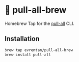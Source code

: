 # 🍺 pull-all-brew

Homebrew Tap for the [pull-all](https://github.com/evrentan/pull-all) CLI.

## Installation

```bash
brew tap evrentan/pull-all-brew
brew install pull-all
```
